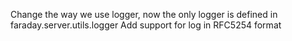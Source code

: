 Change the way we use logger, now the only logger is defined in faraday.server.utils.logger
Add support for log in RFC5254 format
